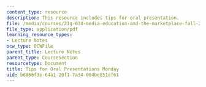 ```yaml
---
content_type: resource
description: This resource includes tips for oral presentation.
file: /media/courses/21g-034-media-education-and-the-marketplace-fall-2005/bd866f3e64a120f17a34064be851ef61_MIT21G_034F05_tipsfororalp.pdf
file_type: application/pdf
learning_resource_types:
- Lecture Notes
ocw_type: OCWFile
parent_title: Lecture Notes
parent_type: CourseSection
resourcetype: Document
title: Tips for Oral Presentations Monday
uid: bd866f3e-64a1-20f1-7a34-064be851ef61
---
```

